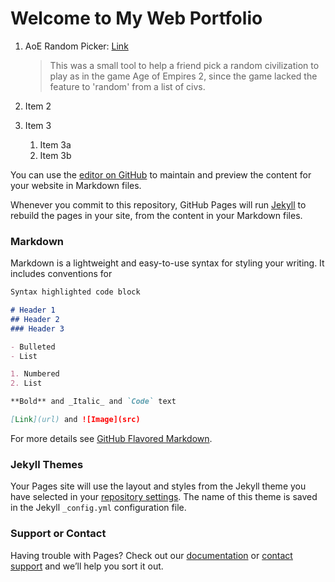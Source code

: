 # Welcome to My Web Portfolio

1. AoE Random Picker: [Link](url)
   > This was a small tool to help a friend pick a random civilization to play as
   > in the game Age of Empires 2, since the game lacked the feature to 'random' from a list of civs.
   
1. Item 2
1. Item 3
   1. Item 3a
   1. Item 3b


You can use the [editor on GitHub](https://github.com/Trevord9898/ElectricPanda/edit/master/README.md) to maintain and preview the content for your website in Markdown files.

Whenever you commit to this repository, GitHub Pages will run [Jekyll](https://jekyllrb.com/) to rebuild the pages in your site, from the content in your Markdown files.

### Markdown

Markdown is a lightweight and easy-to-use syntax for styling your writing. It includes conventions for

```markdown
Syntax highlighted code block

# Header 1
## Header 2
### Header 3

- Bulleted
- List

1. Numbered
2. List

**Bold** and _Italic_ and `Code` text

[Link](url) and ![Image](src)
```

For more details see [GitHub Flavored Markdown](https://guides.github.com/features/mastering-markdown/).

### Jekyll Themes

Your Pages site will use the layout and styles from the Jekyll theme you have selected in your [repository settings](https://github.com/Trevord9898/ElectricPanda/settings). The name of this theme is saved in the Jekyll `_config.yml` configuration file.

### Support or Contact

Having trouble with Pages? Check out our [documentation](https://help.github.com/categories/github-pages-basics/) or [contact support](https://github.com/contact) and we’ll help you sort it out.
